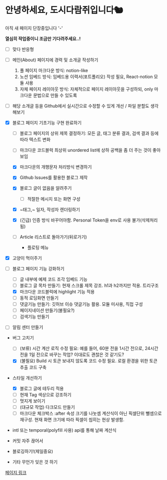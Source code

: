 # 안녕하세요, 도시다람쥐입니다🐿

아직 새 페이지 단장중입니다 '-'

**열심히 작업중이니 조금만 기다려주세요..!**

- [ ] 맞다 반응형
- [ ] 메인(About) 페이지에 경력 및 소개글 작성하기
  
  1. 풀 페이지 마크다운 방식: notion-like
  2. 노션 임베드 방식: 임베드용 이력서(포트폴리오) 작성 필요, React-notion 모듈 사용
  3. 자체 페이지 레이아웃 방식: 자체적으로 페이지 레이아웃을 구성하되, only 마크다운 문법으로 만들 수 있도록 
  
- [ ] 해당 소개글 등을 Github에서 실시간으로 수정할 수 있게 개선 / 파일 분할도 생각해보기
- [x] 블로그 페이지 기초기능 구현 완료하기

  - [ ] 블로그 페이지의 상위 제목 결정하기: 모든 글, 태그 분류 결과, 검색 결과 등에 따라 텍스트 변화
  - [ ] 마크다운 코드블럭 최상위 unordered list에 상하 공백을 좀 더 주는 것이 좋아보임
  - [x] 마크다운의 개행문자 처리방식 변경하기
  - [x] Github Issues를 활용한 블로그 제작
  - [x] 블로그 글이 없음을 알려주기
  
      - [ ] 적절한 메시지 또는 화면 구성
  
  - [x] ~태그,~ 일자, 작성자 렌더링하기
  - [x] (긴급) 인증 방식 바꾸어야함. Personal Token을 env로 사용 불가(삭제처리됨)
  - [ ] Article 리스트로 돌아가기(뒤로가기)
  
      - 플로팅 메뉴

- [x] 고양이 먹이주기
- [ ] 블로그 페이지 기능 강화하기

  - [ ] 글 내부에 예제 코드 조각 임베드 기능 
  - [ ] 블로그 글 목차 만들기: 현재 스크롤 제목 강조. h1과 h2까지만 적용. 트리구조
  - [x] 마크다운 코드블럭에 highlight 기능 적용
  - [ ] 동적 로딩화면 만들기
  - [ ] 댓글기능 만들기: 깃허브 이슈 댓글기능 활용. 모듈 미사용, 직접 구성
  - [ ] 페이지네이션 만들기(불필요?)
  - [ ] 검색기능 만들기

- [ ] 알림 센터 만들기

- 버그 고치기

  - [ ] (보류) 시간 계산 로직 수정 필요: 예를 들어, 60분 전을 1시간 전으로, 24시간 전을 1일 전으로 바꾸는 작업? 이대로도 괜찮은 것 같기도?
  - [x] (불필요) Build 시 토큰 보내지 않도록 코드 수정 필요. 로컬 환경을 위한 토큰 추출 코드 구축

- 스타일 개선하기

  - [x] 블로그 글에 테두리 적용
  - [ ] 현재 Tag 색상으로 강조하기
  - [ ] 멋지게 보이기
  - [ ] (대규모 작업) 다크모드 만들기
  - [ ] 마크다운 체크박스 :after 속성 크기를 나눗셈 계산식이 아닌 픽셀단위 뺄셈으로 재구성. 현재 화면 크기에 따라 픽셀이 씹히는 현상 발생함.

- intl 또는 temporal(polyfill 사용) api를 통해 날짜 계산식 
- 커밋 자주 끊어서 
- 블로깅하기!(제일중요)
- 기타 무언가 잊은 것 하기


[페이지 링크](https://citysquirrel.github.io/)
